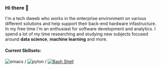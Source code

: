 ### Hi there 👋

I'm a tech dweeb who works in the enterprise environment on various different solutions and help support their back-end hardware infastructure. In my free time i'm an enthusiast for software development and analytics. I spend a lot of my time researching and studying new subjects focused around **data science**, **machine learning** and more.

#### Current Skillsets:
![emacs](https://img.shields.io/badge/Editor-Emacs-1abc9c.svg) / ![pyton](https://img.shields.io/badge/Language-Python-1abc9c.svg) / [![Bash Shell](https://badges.frapsoft.com/bash/v1/bash.png?v=103)](https://github.com/ellerbrock/open-source-badges/)

<!--
**nmartin84/nmartin84** is a ✨ _special_ ✨ repository because its `README.md` (this file) appears on your GitHub profile.

Here are some ideas to get you started:

- 🔭 I’m currently working on ...
- 🌱 I’m currently learning ...
- 👯 I’m looking to collaborate on ...
- 🤔 I’m looking for help with ...
- 💬 Ask me about ...
- 📫 How to reach me: ...
- 😄 Pronouns: ...
- ⚡ Fun fact: ...
-->
